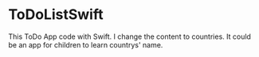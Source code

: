 ToDoListSwift
=============
This ToDo App code with Swift. I change the content to countries. It could be an app for children to learn countrys' name.

